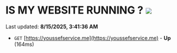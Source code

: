 # IS MY WEBSITE RUNNING ? [![](https://img.shields.io/static/v1?label=Sponsor&message=%E2%9D%A4&logo=GitHub&color=%23fe8e86)](https://github.com/sponsors/Youssef-Lehmam)

Last updated: **8/15/2025, 3:41:36 AM**

- `GET` [https://youssefservice.me](https://youssefservice.me) - **Up** (164ms)

